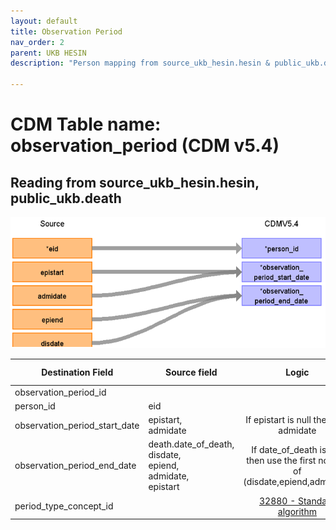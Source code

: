 ```yaml
---
layout: default
title: Observation Period
nav_order: 2
parent: UKB HESIN
description: "Person mapping from source_ukb_hesin.hesin & public_ukb.death tables"

---
```


# CDM Table name: observation_period (CDM v5.4)

## Reading from source_ukb_hesin.hesin, public_ukb.death

![](images/ukb_hesin_to_op.png)

| Destination Field | Source field | Logic | Comment field |
| --- | --- | :---: | --- |
| observation_period_id |  |  |  Autogenerate|
| person_id | eid | | |
| observation_period_start_date | epistart,<br>admidate | If epistart is null then use admidate| |
| observation_period_end_date |death.date_of_death,<br>disdate,<br>epiend,<br>admidate,<br>epistart | If date_of_death is null then use the first not null of (disdate,epiend,admidate)| |
| period_type_concept_id | | [32880 - Standard algorithm](https://athena.ohdsi.org/search-terms/terms/32880)| |
